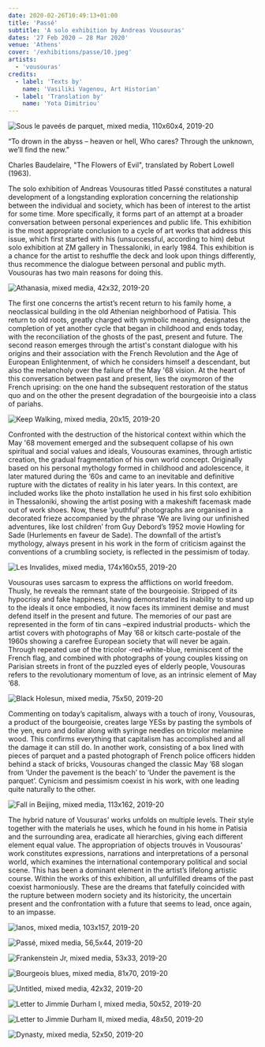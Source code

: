 ```yaml
---
date: 2020-02-26T10:49:13+01:00
title: 'Passé'
subtitle: 'A solo exhibition by Andreas Vousouras'
dates: '27 Feb 2020 – 28 Mar 2020'
venue: 'Athens'
cover: '/exhibitions/passe/10.jpeg'
artists:
  - 'vousouras'
credits:
  - label: 'Texts by'
    name: 'Vasiliki Vagenou, Art Historian'
  - label: 'Translation by'
    name: 'Yota Dimitriou'
---
```

![Sous le paveés de parquet, <br>mixed media, <br>110x60x4, <br>2019-20](/exhibitions/passe/2.jpeg)

“To drown in the abyss – heaven or hell,
Who cares? Through the unknown, we’ll find the new.”  

Charles Baudelaire, "The Flowers of Evil", translated by Robert Lowell (1963).

The solo exhibition of Andreas Vousouras titled Passé constitutes a natural development of a longstanding exploration concerning the relationship between the individual and society, which has been of interest to the artist for some time. More specifically, it forms part of an attempt at a broader conversation between personal experiences and public life. This exhibition is the most appropriate conclusion to a cycle of art works that address this issue, which first started with his (unsuccessful, according to him) debut solo exhibition at ZM gallery in Thessaloniki, in early 1984. This exhibition is a chance for the artist to reshuffle the deck and look upon things differently, thus recommence the dialogue between personal and public myth. Vousouras has two main reasons for doing this.

![Athanasia, <br>mixed media, <br>42x32, <br>2019-20](/exhibitions/passe/1.jpeg)

The first one concerns the artist’s recent return to his family home, a neoclassical building in the old Athenian neighborhood of Patisia. This return to old roots, greatly charged with symbolic meaning, designates the completion of yet another cycle that began in childhood and ends today, with the reconciliation of the ghosts of the past, present and future. The second reason emerges through the artist's constant dialogue with his origins and their association with the French Revolution and the Age of European Enlightenment, of which he considers himself a descendant, but also the melancholy over the failure of the May '68 vision. At the heart of this conversation between past and present, lies the oxymoron of the French uprising: on the one hand the subsequent restoration of the status quo and on the other the present degradation of the bourgeoisie into a class of pariahs.

![Keep Walking, <br>mixed media, <br>20x15, <br>2019-20](/exhibitions/passe/3.jpg)

Confronted with the destruction of the historical context within which the May '68 movement emerged and the subsequent collapse of his own spiritual and social values and ideals, Vousouras examines, through artistic creation, the gradual fragmentation of his own world concept. Originally based on his personal mythology formed in childhood and adolescence, it later matured during the ‘60s and came to an inevitable and definitive rupture with the dictates of reality in his later years. In this context, are included works like the photo installation he used in his first solo exhibition in Thessaloniki, showing the artist posing with a makeshift facemask made out of work shoes. Now, these ‘youthful’ photographs are organised in a decorated frieze accompanied by the phrase ‘We are living our unfinished adventures, like lost children’ from Guy Debord’s 1952 movie Howling for Sade (Hurlements en faveur de Sade). The downfall of the artist’s mythology, always present in his work in the form of criticism against the conventions of a crumbling society, is reflected in the pessimism of today.

![Les Invalides, <br>mixed media, <br>174x160x55, <br>2019-20](/exhibitions/passe/4.jpg)

Vousouras uses sarcasm to express the afflictions on world freedom. Thusly, he reveals the remnant state of the bourgeoisie. Stripped of its hypocrisy and fake happiness, having demonstrated its inability to stand up to the ideals it once embodied, it now faces its imminent demise and must defend itself in the present and future. The memories of our past are represented in the form of tin cans –expired industrial products- which the artist covers with photographs of May ’68 or kitsch carte-postale of the 1960s showing a carefree European society that will never be again. Through repeated use of the tricolor -red-white-blue, reminiscent of the French flag, and combined with photographs of young couples kissing on Parisian streets in front of the puzzled eyes of elderly people, Vousouras refers to the revolutionary momentum of love, as an intrinsic element of May ’68.

![Black Holesun, <br>mixed media, <br>75x50, <br>2019-20](/exhibitions/passe/5.jpg)

Commenting on today’s capitalism, always with a touch of irony, Vousouras, a product of the bourgeoisie, creates large YESs by pasting the symbols of the yen, euro and dollar along with syringe needles on tricolor melamine wood. This confirms everything that capitalism has accomplished and all the damage it can still do. In another work, consisting of a box lined with pieces of parquet and a pasted photograph of French police officers hidden behind a stack of bricks, Vousouras changed the classic May ’68 slogan from ‘Under the pavement is the beach’ to ‘Under the pavement is the parquet’. Cynicism and pessimism coexist in his work, with one leading quite naturally to the other.

![Fall in Beijing, <br>mixed media, <br>113x162, <br>2019-20](/exhibitions/passe/6.jpeg)

The hybrid nature of Vousuras’ works unfolds on multiple levels. Their style together with the materials he uses, which he found in his home in Patisia and the surrounding area, eradicate all hierarchies, giving each different element equal value. The appropriation of objects trouvés in Vousouras’ work constitutes expressions, narrations and interpretations of a personal world, which examines the international contemporary political and social scene. This has been a dominant element in the artist’s lifelong artistic course. Within the works of this exhibition, all unfulfilled dreams of the past coexist harmoniously. These are the dreams that fatefully coincided with the rupture between modern society and its historicity, the uncertain present and the confrontation with a future that seems to lead, once again, to an impasse.

![Ianos, <br>mixed media, <br>103x157, <br>2019-20](/exhibitions/passe/7.jpeg)

![Passé, <br>mixed media, <br>56,5x44, <br>2019-20](/exhibitions/passe/8.jpeg)

![Frankenstein Jr, <br>mixed media, <br>53x33, <br>2019-20](/exhibitions/passe/9.jpeg)

![Bourgeois blues, <br>mixed media, <br>81x70, <br>2019-20](/exhibitions/passe/10.jpeg)

![Untitled, <br>mixed media, <br>42x32, <br>2019-20](/exhibitions/passe/11.jpeg)

![Letter to Jimmie Durham I, <br>mixed media, <br>50x52, <br>2019-20](/exhibitions/passe/12.jpeg)

![Letter to Jimmie Durham II, <br>mixed media, <br>48x50, <br>2019-20](/exhibitions/passe/13.jpeg)

![Dynasty, <br>mixed media, <br>52x50, <br>2019-20](/exhibitions/passe/14.jpeg)
